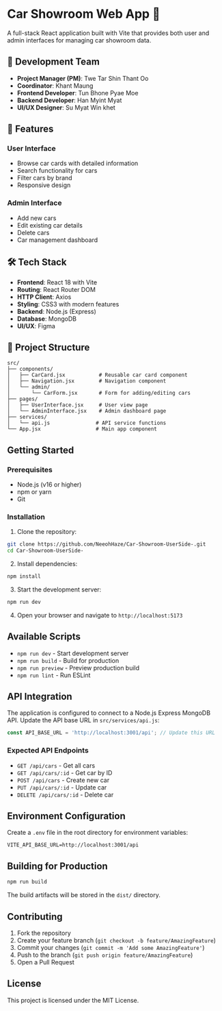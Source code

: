 # Car Showroom Web App 🚗

A full-stack React application built with Vite that provides both user and admin interfaces for managing car showroom data.

## 👥 Development Team
- **Project Manager (PM)**: Twe Tar Shin Thant Oo
- **Coordinator**: Khant Maung
- **Frontend Developer**: Tun Bhone Pyae Moe
- **Backend Developer**: Han Myint Myat
- **UI/UX Designer**: Su Myat Win khet

## 📌 Features

### User Interface
- Browse car cards with detailed information
- Search functionality for cars
- Filter cars by brand
- Responsive design

### Admin Interface
- Add new cars
- Edit existing car details
- Delete cars
- Car management dashboard

## 🛠 Tech Stack

- **Frontend**: React 18 with Vite
- **Routing**: React Router DOM
- **HTTP Client**: Axios
- **Styling**: CSS3 with modern features
- **Backend**: Node.js (Express) 
- **Database**: MongoDB
- **UI/UX**: Figma

## 📂 Project Structure

```
src/
├── components/
│   ├── CarCard.jsx           # Reusable car card component
│   ├── Navigation.jsx        # Navigation component
│   └── admin/
│       └── CarForm.jsx       # Form for adding/editing cars
├── pages/
│   ├── UserInterface.jsx     # User view page
│   └── AdminInterface.jsx    # Admin dashboard page
├── services/
│   └── api.js               # API service functions
└── App.jsx                  # Main app component
```

## Getting Started

### Prerequisites
- Node.js (v16 or higher)
- npm or yarn
- Git

### Installation

1. Clone the repository:
```bash
git clone https://github.com/NeeohHaze/Car-Showroom-UserSide-.git
cd Car-Showroom-UserSide-
```

2. Install dependencies:
```bash
npm install
```

3. Start the development server:
```bash
npm run dev
```

4. Open your browser and navigate to `http://localhost:5173`

## Available Scripts

- `npm run dev` - Start development server
- `npm run build` - Build for production
- `npm run preview` - Preview production build
- `npm run lint` - Run ESLint

## API Integration

The application is configured to connect to a Node.js Express MongoDB API. Update the API base URL in `src/services/api.js`:

```javascript
const API_BASE_URL = 'http://localhost:3001/api'; // Update this URL
```

### Expected API Endpoints

- `GET /api/cars` - Get all cars
- `GET /api/cars/:id` - Get car by ID
- `POST /api/cars` - Create new car
- `PUT /api/cars/:id` - Update car
- `DELETE /api/cars/:id` - Delete car

## Environment Configuration

Create a `.env` file in the root directory for environment variables:

```env
VITE_API_BASE_URL=http://localhost:3001/api
```

## Building for Production

```bash
npm run build
```

The build artifacts will be stored in the `dist/` directory.

## Contributing

1. Fork the repository
2. Create your feature branch (`git checkout -b feature/AmazingFeature`)
3. Commit your changes (`git commit -m 'Add some AmazingFeature'`)
4. Push to the branch (`git push origin feature/AmazingFeature`)
5. Open a Pull Request

## License

This project is licensed under the MIT License.
